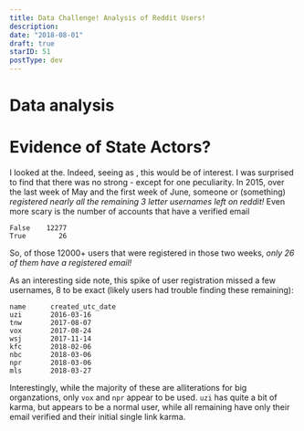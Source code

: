 ```yaml
---
title: Data Challenge! Analysis of Reddit Users!
description:
date: "2018-08-01"
draft: true
starID: 51
postType: dev
---
```


# Data analysis

# Evidence of State Actors?

I looked at the. Indeed, seeing as , this would be of interest. I was surprised to find that there was no strong - except for one peculiarity. In 2015, over the last week of May and the first week of June, someone or (something) _registered nearly all the remaining 3 letter usernames left on reddit!_ Even more scary is the number of accounts that have a verified email


```
False    12277
True        26
```

So, of those 12000+ users that were registered in those two weeks, _only 26 of them have a registered email!_

As an interesting side note, this spike of user registration missed a few usernames, 8 to be exact (likely users had trouble finding these remaining):

```
name      created_utc_date
uzi       2016-03-16
tnw       2017-08-07
vox       2017-08-24
wsj       2017-11-14
kfc       2018-02-06
nbc       2018-03-06
npr       2018-03-06
mls       2018-03-27
```

Interestingly, while the majority of these are alliterations for big organzations, only `vox` and `npr` appear to be used. `uzi` has quite a bit of karma, but appears to be a normal user, while all remaining have only their email verified and their initial single link karma.